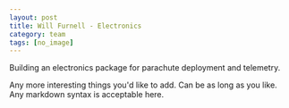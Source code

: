 ```yaml
---
layout: post
title: Will Furnell - Electronics
category: team
tags: [no_image]
---
```


Building an electronics package for parachute deployment and telemetry.

Any more interesting things you'd like to add. Can be as long as you like. Any markdown syntax is acceptable here.
